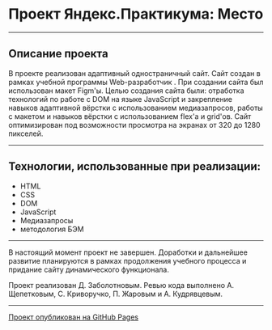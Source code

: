 # Проект Яндекс.Практикума: Место

---

## Описание проекта

В проекте реализован адаптивный одностраничный сайт. Сайт создан в рамках учебной программы Web-разработчик . При создании сайта был использован макет Figm'ы. Целью создания сайта были: отработка технологий по работе с DOM на языке JavaScript и закрепление навыков адаптивной вёрстки с использованием медиазапросов, работы с макетом и навыков вёрстки с использованием flex'а и grid'ов. Сайт оптимизирован под возможности просмотра на экранах от 320 до 1280 пикселей.

---

## Технологии, использованные при реализации:

* HTML
* CSS
* DOM
* JavaScript
* Медиазапросы
* методология БЭМ

---

В настоящий момент проект не завершен. Доработки и дальнейшее развитие планируются в рамках продолжения учебного процесса и придание сайту динамического функционала.

Проект реализован Д. Заболотновым. Ревью кода выполнено А. Щепетковым, С. Криворучко, П. Жаровым и А. Кудрявцевым.

---

[Проект опубликован на GitHub Pages](https://borrissytsch.github.io/mesto/ "Место")


